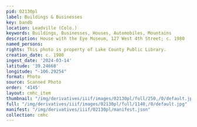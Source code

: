 ```yaml
---
pid: 02130pl
label: Buildings & Businesses
key: bandb
location: Leadville (Colo.)
keywords: Buildings, Businesses, Houses, Automobiles, Mountains
description: House with the Eye Museum, 127 West 4th Street; c. 1980
named_persons: 
rights: This photo is property of Lake County Public Library.
creation_date: c. 1980
ingest_date: '2024-03-14'
latitude: '39.24668'
longitude: "-106.29254"
format: Photo
source: Scanned Photo
order: '4145'
layout: cmhc_item
thumbnail: "/img/derivatives/iiif/images/02130pl/full/250,/0/default.jpg"
full: "/img/derivatives/iiif/images/02130pl/full/1140,/0/default.jpg"
manifest: "/img/derivatives/iiif/02130pl/manifest.json"
collection: cmhc
---
```

